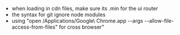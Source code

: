 - when loading in cdn files, make sure its .min for the ui router
- the syntax for git ignore node modules
- using "open /Applications/Google\ Chrome.app --args --allow-file-access-from-files" for cross browser"